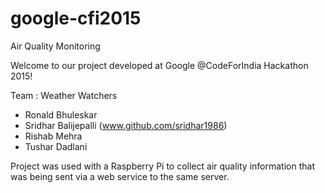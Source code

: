 # google-cfi2015
Air Quality Monitoring

Welcome to our project developed at Google @CodeForIndia Hackathon 2015!

Team : Weather Watchers

- Ronald Bhuleskar
- Sridhar Balijepalli (www.github.com/sridhar1986)
- Rishab Mehra
- Tushar Dadlani

Project was used with a Raspberry Pi to collect air quality information that was being sent via a web service to the same server.
